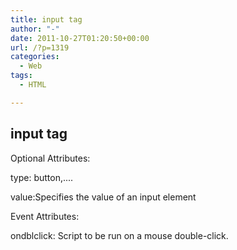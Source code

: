 ```yaml
---
title: input tag
author: "-"
date: 2011-10-27T01:20:50+00:00
url: /?p=1319
categories:
  - Web
tags:
  - HTML

---
```

## input tag
Optional Attributes:

type: button,....

value:Specifies the value of an input element


Event Attributes:

ondblclick: Script to be run on a mouse double-click.